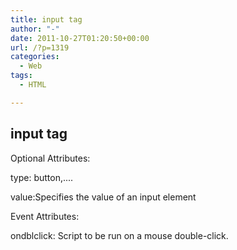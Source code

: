 ```yaml
---
title: input tag
author: "-"
date: 2011-10-27T01:20:50+00:00
url: /?p=1319
categories:
  - Web
tags:
  - HTML

---
```

## input tag
Optional Attributes:

type: button,....

value:Specifies the value of an input element


Event Attributes:

ondblclick: Script to be run on a mouse double-click.